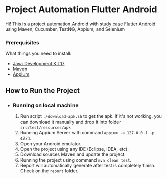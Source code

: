 # Project Automation Flutter Android

Hi! This is a project automation Android with study case [Flutter Android](https://github.com/flutter/gallery) using Maven, Cucumber, TestNG, Appium, and Selenium

### Prerequisites

What things you need to install:

- [Java Development Kit 17](https://www.oracle.com/java/technologies/javase/jdk17-archive-downloads.html)
- [Maven](https://maven.apache.org/install.html)
- [Appium](https://github.com/appium/appium-desktop/releases/)

## How to Run the Project
* ### Running on local machine

    1. Run script `./download-apk.sh` to get the apk. If it's not working, you can download it manually and drop it into folder `src/test/resources/apk`
    2. Running Appium Server with command `appium -a 127.0.0.1 -p 4723`.
    3. Open your Android emulator.
    4. Open the project using any IDE (Eclipse, IDEA, etc).
    5. Download sources Maven and update the project.
    6. Running the project using command `mvn clean test`.
    7. Report will automatically generate after test is completely finish. Check on the `report` folder.

